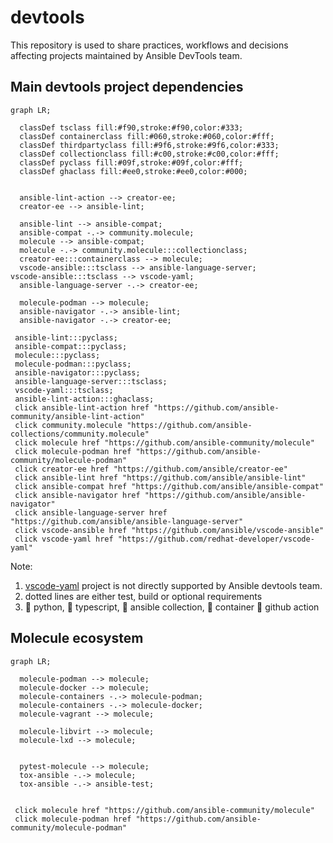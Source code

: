 # devtools

This repository is used to share practices, workflows and decisions affecting projects maintained by Ansible DevTools team.

## Main devtools project dependencies

```mermaid
graph LR;

  classDef tsclass fill:#f90,stroke:#f90,color:#333;
  classDef containerclass fill:#060,stroke:#060,color:#fff;
  classDef thirdpartyclass fill:#9f6,stroke:#9f6,color:#333;
  classDef collectionclass fill:#c00,stroke:#c00,color:#fff;
  classDef pyclass fill:#09f,stroke:#09f,color:#fff;
  classDef ghaclass fill:#ee0,stroke:#ee0,color:#000;


  ansible-lint-action --> creator-ee;
  creator-ee --> ansible-lint;

  ansible-lint --> ansible-compat;
  ansible-compat -.-> community.molecule;
  molecule --> ansible-compat;
  molecule -.-> community.molecule:::collectionclass;
  creator-ee:::containerclass --> molecule;
  vscode-ansible:::tsclass --> ansible-language-server;
vscode-ansible:::tsclass --> vscode-yaml;
  ansible-language-server -.-> creator-ee;

  molecule-podman --> molecule;
  ansible-navigator -.-> ansible-lint;
  ansible-navigator -.-> creator-ee;

 ansible-lint:::pyclass;
 ansible-compat:::pyclass;
 molecule:::pyclass;
 molecule-podman:::pyclass;
 ansible-navigator:::pyclass;
 ansible-language-server:::tsclass;
 vscode-yaml:::tsclass;
 ansible-lint-action:::ghaclass;
 click ansible-lint-action href "https://github.com/ansible-community/ansible-lint-action"
 click community.molecule "https://github.com/ansible-collections/community.molecule"
 click molecule href "https://github.com/ansible-community/molecule"
 click molecule-podman href "https://github.com/ansible-community/molecule-podman"
 click creator-ee href "https://github.com/ansible/creator-ee"
 click ansible-lint href "https://github.com/ansible/ansible-lint"
 click ansible-compat href "https://github.com/ansible/ansible-compat"
 click ansible-navigator href "https://github.com/ansible/ansible-navigator"
 click ansible-language-server href "https://github.com/ansible/ansible-language-server"
 click vscode-ansible href "https://github.com/ansible/vscode-ansible"
 click vscode-yaml href "https://github.com/redhat-developer/vscode-yaml"
```

Note:
1. [vscode-yaml](https://github.com/redhat-developer/vscode-yaml) project is not directly supported by Ansible devtools team.
2. dotted lines are either test, build or optional requirements
3. 📘 python, 📙 typescript, 📕 ansible collection, 📗 container 📒 github action

## Molecule ecosystem

```mermaid
graph LR;

  molecule-podman --> molecule;
  molecule-docker --> molecule;
  molecule-containers -.-> molecule-podman;
  molecule-containers -.-> molecule-docker;
  molecule-vagrant --> molecule;

  molecule-libvirt --> molecule;
  molecule-lxd --> molecule;


  pytest-molecule --> molecule;
  tox-ansible -.-> molecule;
  tox-ansible -.-> ansible-test;


 click molecule href "https://github.com/ansible-community/molecule"
 click molecule-podman href "https://github.com/ansible-community/molecule-podman"
```

